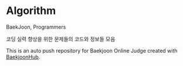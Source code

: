 # Algorithm


BaekJoon, Programmers

코딩 실력 향상을 위한 문제들의 코드와 정보들 모음

This is an auto push repository for Baekjoon Online Judge created with [BaekjoonHub](https://github.com/BaekjoonHub/BaekjoonHub).
